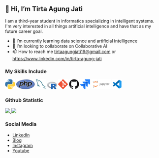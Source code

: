 ## 👋 Hi, I’m Tirta Agung Jati

I am a third-year student in informatics specializing in intelligent systems. I'm very interested in all things artificial intelligence and have that as my future career goal.

- 🌱 I’m currently learning data science and artificial intelligence
- 💬 I’m looking to collaborate on Collaborative AI
- 📫 How to reach me tirtaagungjati19@gmail.com or https://www.linkedin.com/in/tirta-agung-jati 

### My Skills Include
<a href="https://www.python.org/" title="Python"><img src="icons/python.png" /></a>
<a href="https://www.php.net/" title="PHP"><img src="icons/php.png" /></a>
<a href="https://www.mysql.com/" title="MySQL"><img src="icons/mysql.png" /></a>
<a href="https://www.r-project.org/" title="R"><img src="icons/r-lang.png" /></a>
<a href="https://git-scm.com/" title="Git"><img src="icons/git.png" /></a>
<a href="https://github.com/" title="GitHub"><img src="icons/github.png" /></a>
<a href="https://atlassian.com/" title="Jira"><img src="icons/jira.png" /></a>
<a href="https://jupyter.org/" title="Jupyter"><img src="icons/jupyter.png" /></a>
<a href="https://code.visualstudio.com/" title="VSCode"><img src="icons/vscode.png" /></a>

### Github Statistic
<p align="left">
<a href="https://github.com/tirtaagungjati">
  <img height="180em" src="https://github-readme-stats-eight-theta.vercel.app/api?username=tirtaagungjati&show_icons=true&theme=algolia&include_all_commits=true&count_private=true"/>
  <img height="180em" src="https://github-readme-stats-eight-theta.vercel.app/api/top-langs/?username=tirtaagungjati&layout=compact&langs_count=8&theme=algolia"/>
</a>
</p>

### Social Media
- <a href="https://www.linkedin.com/in/tirta-agung-jati">LinkedIn</a>
- <a href="http://tirtaagungjati.blogspot.com/">Blog</a>
- <a href="https://www.instagram.com/tirta.aj/">Instagram</a>
- <a href="https://www.youtube.com/@tirtaagungjati8704">Youtube</a>

<!---
tirtaagungjati/tirtaagungjati is a ✨ special ✨ repository because its `README.md` (this file) appears on your GitHub profile.
You can click the Preview link to take a look at your changes.
--->

